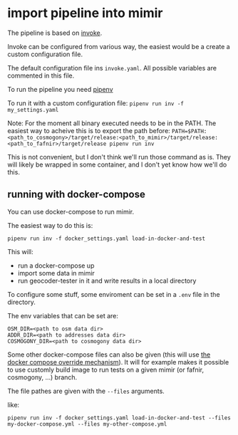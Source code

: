 # import pipeline into mimir

The pipeline is based on [invoke](https://github.com/pyinvoke/invoke).

Invoke can be configured from various way, the easiest would be a create a custom configuration file.

The default configuration file ins `invoke.yaml`.
All possible variables are commented in this file.

To run the pipeline you need [pipenv](https://github.com/pypa/pipenv)

To run it with a custom configuration file:
`pipenv run inv -f my_settings.yaml`

Note:
For the moment all binary executed needs to be in the PATH.
The easiest way to acheive this is to export the path before:
`PATH=$PATH:<path_to_cosmogony>/target/release:<path_to_mimir>/target/release:<path_to_fafnir>/target/release pipenv run inv`

This is not convenient, but I don't think we'll run those command as is. They will likely be wrapped in some container, and I don't yet know how we'll do this.

## running with docker-compose

You can use docker-compose to run mimir.

The easiest way to do this is:

`pipenv run inv -f docker_settings.yaml load-in-docker-and-test`

This will:

* run a docker-compose up
* import some data in mimir
* run geocoder-tester in it and write results in a local directory

To configure some stuff, some enviroment can be set in a `.env` file in the directory.

The env variables that can be set are:

```env
OSM_DIR=<path to osm data dir>
ADDR_DIR=<path to addresses data dir>
COSMOGONY_DIR=<path to cosmogony data dir>
```

Some other docker-compose files can also be given (this will use [the docker compose override mechanism](https://docs.docker.com/compose/extends/#different-environments)). It will for example makes it possible to use customly build image to run tests on a given mimir (or fafnir, cosmogony, ...) branch.

The file pathes are given with the `--files` arguments.

like:

`pipenv run inv -f docker_settings.yaml load-in-docker-and-test --files my-docker-compose.yml --files my-other-compose.yml`
